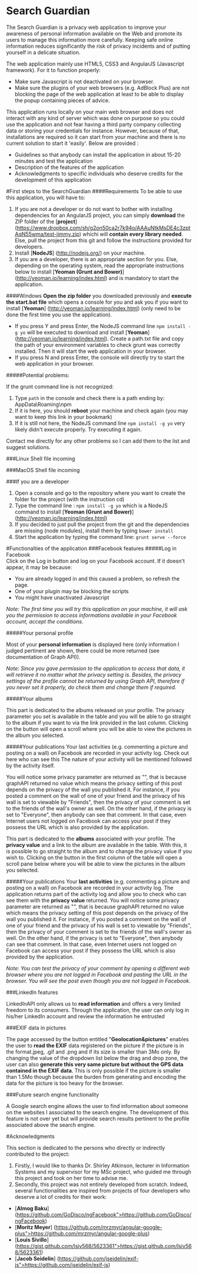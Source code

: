 Search Guardian
==============

  The Search Guardian is a privacy web application to improve your awareness of personal information available on the Web and promote its users to manage this information more carefully. Keeping safe online information reduces significantly the risk of privacy incidents and of putting yourself in a delicate situation.
  
  The web application mainly use HTML5, CSS3 and AngularJS (Javascript framework). For it to function properly: 
  - Make sure Javascript is not deactivated on your browser.
  - Make sure the plugins of your web browsers (e.g. AdBlock Plus) are not blocking the page of the web application at least to be able to display the popup containing pieces of advice.
  
This application runs locally on your main web browser and does not interact with any kind of server which was done on purpose so you could use the application and not fear having a third party company collecting data or storing your credentials for instance. However, because of that, installations are required so it can start from your machine and there is no current solution to start it 'easily'. Below are provided :
- Guidelines so that anybody can install the application in about 15-20 minutes and test the application
- Description of the features of the application
- Acknowledgments to specific individuals who deserve credits for the development of this application

#First steps to the SearchGuardian
####Requirements
To be able to use this application, you will have to:

1. If you are not a developer or do not want to bother with installing dependencies for an AngularJS project, you can simply **download** the ZIP folder of the [**project**] (https://www.dropbox.com/sh/g2on50ca2r7k94o/AAAuNtkMsDE4c3zptAqN55wma/test-jimmy.zip) whichi will **contain every library needed**. Else, pull the project from this git and follow the instructions provided for developers.
2. Install [**NodeJS**] (http://nodejs.org/) on your machine.
3. If you are a developer, there is an appropriate section for you. Else, depending on the operating system, read the appropriate instructions below to install [**Yeoman (Grunt and Bower)**] (http://yeoman.io/learning/index.html) and is mandatory to start the application.

####Windows
**Open the zip folder** you downloaded previously and **execute the start.bat file** which opens a console for you and ask you if you want to install [**Yeoman**] (http://yeoman.io/learning/index.html) (only need to be done the first time you use the application). 
- If you press Y and press Enter, the NodeJS command line `npm install -g yo` will be executed to download and install [**Yeoman**] (http://yeoman.io/learning/index.html). Create a path.txt file and copy the path of your environment variables to check grunt was correctly installed. Then it will start the web application in your browser.
- If you press N and press Enter, the console will directly try to start the web application in your browser.

#####Potential problems:

If the grunt command line is not recognized: 

1. Type `path` in the console and check there is a path ending by: AppData\Roaming\npm
2. If it is here, you should **reboot** your machine and check again (you may want to keep this link in your bookmark)
3. If it is still not here, the NodeJS command line `npm install -g yo` very likely didn't execute properly. Try executing it again.

Contact me directly for any other problems so I can add them to the list and suggest solutions.

###Linux
Shell file incoming

###MacOS
Shell file incoming


###If you are a developer
1. Open a console and go to the repository where you want to create the folder for the project (with the instruction cd)
2. Type the command line : `npm install -g yo` which is a NodeJS command to install [**Yeoman (Grunt and Bower)**] (http://yeoman.io/learning/index.html)
3. If you decided to just pull the project from the git and the dependencies are missing (node modules), install them by typing `bower install`
4. Start the application by typing the command line: `grunt serve --force`

#Functionalties of the application
###Facebook features
#####Log in Facebook  
  Click on the Log in button and log on your Facebook account. If it doesn't appear, it may be because:
  - You are already logged in and this caused a problem, so refresh the page.
  - One of your plugin may be blocking the scripts
  - You might have unactivated Javascript

_Note: The first time you will try this application on your machine, it will ask you the permission to access informations available in your Facebook account, accept the conditions._

#####Your personal profile

  Most of your **personal information** is displayed here (only information I judged pertinent are shown, there could be more returned (see documentation of Graph API)).
  
_Note: Since you gave permission to the application to access that data, it will retrieve it no matter what the privacy setting is. Besides, the privacy settings of the profile cannot be returned by using Graph API, therefore if you never set it properly, do check them and change them if required._

#####Your albums

  This part is dedicated to the albums released on your profile. The privacy parameter you set is available in the table and you will be able to go straight to the album if you want to via the link provided in the last column. Clicking on the button will open a scroll where you will be able to view the pictures in the album you selected.

#####Your publications
  Your last activities (e.g. commenting a picture and posting on a wall) on Facebook are recorded in your activity log. Check out here who can see this The nature of your activity will be mentioned followed by the activity itself. 
  
You will notice some privacy parameter are returned as "", that is because graphAPI returned no value which means the privacy setting of this post depends on the privacy of the wall you published it. For instance, if you posted a comment on the wall of one of your friend and the privacy of his wall is set to viewable by "Friends", then the privacy of your comment is set to the friends of the wall's owner as well. On the other hand, if the privacy is set to "Everyone", then anybody can see that comment. In that case, even Internet users not logged on Facebook can access your post if they possess the URL which is also provided by the application. 

This part is dedicated to the **albums** associated with your profile. The **privacy value** and a link to the album are available in the table. With this, it is possible to go straight to the album and to change the privacy value if you wish to. Clicking on the button in the first column of the table will open a scroll pane below where you will be able to view the pictures in the album you selected.

#####Your publications
  Your **last activities** (e.g. commenting a picture and posting on a wall) on Facebook are recorded in your activity log. The application returns part of the activity log and allow you to check who can see them with the **privacy value** returned. You will notice some privacy parameter are returned as "", that is because graphAPI returned no value which means the privacy setting of this post depends on the privacy of the wall you published it. For instance, if you posted a comment on the wall of one of your friend and the privacy of his wall is set to viewable by "Friends", then the privacy of your comment is set to the friends of the wall's owner as well. On the other hand, if the privacy is set to "Everyone", then anybody can see that comment. In that case, even Internet users not logged on Facebook can access your post if they possess the URL which is also provided by the application. 

_Note: You can test the privacy of your comment by opening a different web browser where you are not logged in Facebook and pasting the URL in the browser. You will see the post even though you are not logged in Facebook._

###LinkedIn features

LinkedInAPI only allows us to **read information** and offers a very limited freedom to its consumers. Through the application, the user can only log in his/her LinkedIn account and review the information he entrusted
  
###EXIF data in pictures

The page accessed by the button entitled "**Geolocation&pictures**" enables the user to **read the EXIF** data registered on the picture if the picture is in the format.jpeg, .gif and .png and if its size is smaller than 3Mo only. By changing the value of the dropdown list below the drag and drop zone, the user can also **generate this very same picture but without the GPS data contained in the EXIF data**. This is only possible if the picture is smaller than 1.5Mo though because the burden from generating and encoding the data for the picture is too heavy for the browser.

###Future search engine functionality

A Google search engine allows the user to find information about someone on the websites I associated to the search engine. The development of this feature is not over yet but will provide search results pertinent to the profile associated above the search engine.

#Acknowledgments

This section is dedicated to the persons who directly or indirectly contributed to the project:

1. Firstly, I would like to thanks Dr. Shirley Atkinson, lecturer in Information Systems and my supervisor for my MSc project, who guided me through this project and took on her time to advise me.
2. Secondly, this project was not entirely developed from scratch. Indeed, several functionalities are inspired from projects of four developers who deserve a lot of credits for their work:

- [**Almog Baku**] (https://github.com/GoDisco/ngFacebook">https://github.com/GoDisco/ngFacebook)
- [**Moritz Meyer**] (https://github.com/mrzmyr/angular-google-plus">https://github.com/mrzmyr/angular-google-plus)
- [**Louis Sivillo**] (https://gist.github.com/lsiv568/5623361">https://gist.github.com/lsiv568/5623361)
- [**Jacob Seidelin**] (https://github.com/jseidelin/exif-js">https://github.com/jseidelin/exif-js)
